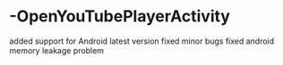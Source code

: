 # -OpenYouTubePlayerActivity
added support for Android latest version
fixed minor bugs
fixed android memory leakage problem
